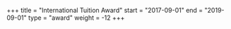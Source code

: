 +++
title = "International Tuition Award"
start = "2017-09-01"
end = "2019-09-01"
type = "award"
weight = -12
+++
